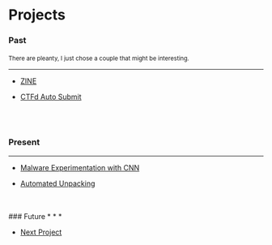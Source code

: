 # Projects


### Past
<small>There are pleanty, I just chose a couple that might be interesting.</small>
* * *
<ul uk-accordion="" class="uk-accordion">
          <li class="">
            <a class="uk-accordion-title code" href="#">ZINE</a>
            <div class="uk-accordion-content" aria-hidden="true" hidden="">
            <img src="assets\images\img\lain.JPG" alt="graffiti">
            <h4>I was published in a hacker zine once. </h4>
              <p>I was published in a hacker zine once. It is more theory of Social Engineering and a Hacker mindset than technical but you can check it out <a href="assets\files\lainzine03.pdf">here</a> (My article is on page 45)</p>
              <i>Note: The veiws in this zine do not necessarily refeflct mine nor do I necessarily endorse anything publish winthin said zine</i>
            </div>
          </li>
</ul>
<ul uk-accordion="" class="uk-accordion">
          <li class="">
            <a class="uk-accordion-title code" href="#">CTFd Auto Submit</a>
            <div class="uk-accordion-content" aria-hidden="true" hidden="">
            <img src="assets\images\img\flag.jpg" alt="flag">
            <h4>CTFd Auto Submitter </h4>
              <p>This was a quick little script I whipped up for those challenges that always have a <i>Who Can submit <b>FLAG</b> first</i> type questions. Typically the flag is given before the CTF starts. Check it out
<a href="https://github.com/bishop-exe/CTFD-Auto">here</a>. </p>
              <i>Note: This is current only set up to use CTFs that are hosted with the CTFd platform. I am sure it can be used else where with a little tweaking.</i>
            </div>
          </li>
</ul>

<br><br>
### Present
* * *
<ul uk-accordion="" class="uk-accordion">
          <li class="">
            <a class="uk-accordion-title code" href="#">Malware Experimentation with CNN </a>
            <div class="uk-accordion-content" aria-hidden="true" hidden="">
            <img src="assets\images\img\cnn.jpg" alt="nn">
            <h4>Malware Classification with Deep Convolutional Neural Networks </h4>
              <p>Classifies a binary as malware or not malware by converting the binary to a grayscale image and running it through a CNN. The dataset can be made from the zoo and system binaries. A replicated project but <a href="https://github.com/jmcs811">jmcs811</a> and I wanted to play around with some ideas. More information on projects relating to this can be found at this <a href="https://ieeexplore.ieee.org/abstract/document/8328749">IEEE</a> paper or the <a href="https://arxiv.org/pdf/1705.04448.pdf">R2-D2</a> paper. Also, more interestingly this <a href="https://ieeexplore.ieee.org/document/8703786">IEEE paper</a> on how to evade such classifications. </p>
            </div>
          </li>
</ul>
<ul uk-accordion="" class="uk-accordion">
          <li class="">
            <a class="uk-accordion-title code" href="#">Automated Unpacking </a>
            <div class="uk-accordion-content" aria-hidden="true" hidden="">
            <img src="assets\images\img\unpack.jpg" alt="unpack">
            <h4>A tool used to automatically extract packed binaries. </h4>
              <p>I was a project lead for a tool that used a plugin based architecture to extract, unpack, and deobfuscate malware. I also presented findings and successes at a Reverse Engineering Expo. </p>
            </div>
          </li>
</ul>
<br><br>
### Future
* * *
<ul uk-accordion="" class="uk-accordion">
          <li class="">
            <a class="uk-accordion-title code" href="#">Next Project </a>
            <div class="uk-accordion-content" aria-hidden="true" hidden="">
            <img src="assets\images\img\plan.jpg" alt="unpack">
            <h4>Ill let you know when I figure that out </h4>
              <p>I am always open to new ideas though. Have your people get with someone or something. I forget the phrase.</p>
            </div>
          </li>
</ul>